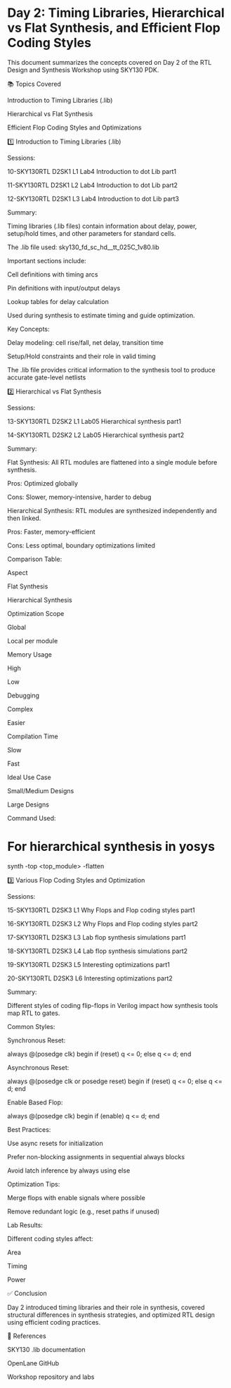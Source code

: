 # Day 2: Timing Libraries, Hierarchical vs Flat Synthesis, and Efficient Flop Coding Styles

This document summarizes the concepts covered on Day 2 of the RTL Design and Synthesis Workshop using SKY130 PDK.

📚 Topics Covered

Introduction to Timing Libraries (.lib)

Hierarchical vs Flat Synthesis

Efficient Flop Coding Styles and Optimizations

1️⃣ Introduction to Timing Libraries (.lib)

Sessions:

10-SKY130RTL D2SK1 L1 Lab4 Introduction to dot Lib part1

11-SKY130RTL D2SK1 L2 Lab4 Introduction to dot Lib part2

12-SKY130RTL D2SK1 L3 Lab4 Introduction to dot Lib part3

Summary:

Timing libraries (.lib files) contain information about delay, power, setup/hold times, and other parameters for standard cells.

The .lib file used: sky130_fd_sc_hd__tt_025C_1v80.lib

Important sections include:

Cell definitions with timing arcs

Pin definitions with input/output delays

Lookup tables for delay calculation

Used during synthesis to estimate timing and guide optimization.

Key Concepts:

Delay modeling: cell rise/fall, net delay, transition time

Setup/Hold constraints and their role in valid timing

The .lib file provides critical information to the synthesis tool to produce accurate gate-level netlists

2️⃣ Hierarchical vs Flat Synthesis

Sessions:

13-SKY130RTL D2SK2 L1 Lab05 Hierarchical synthesis part1

14-SKY130RTL D2SK2 L2 Lab05 Hierarchical synthesis part2

Summary:

Flat Synthesis: All RTL modules are flattened into a single module before synthesis.

Pros: Optimized globally

Cons: Slower, memory-intensive, harder to debug

Hierarchical Synthesis: RTL modules are synthesized independently and then linked.

Pros: Faster, memory-efficient

Cons: Less optimal, boundary optimizations limited

Comparison Table:

Aspect

Flat Synthesis

Hierarchical Synthesis

Optimization Scope

Global

Local per module

Memory Usage

High

Low

Debugging

Complex

Easier

Compilation Time

Slow

Fast

Ideal Use Case

Small/Medium Designs

Large Designs

Command Used:

# For hierarchical synthesis in yosys
synth -top <top_module> -flatten

3️⃣ Various Flop Coding Styles and Optimization

Sessions:

15-SKY130RTL D2SK3 L1 Why Flops and Flop coding styles part1

16-SKY130RTL D2SK3 L2 Why Flops and Flop coding styles part2

17-SKY130RTL D2SK3 L3 Lab flop synthesis simulations part1

18-SKY130RTL D2SK3 L4 Lab flop synthesis simulations part2

19-SKY130RTL D2SK3 L5 Interesting optimizations part1

20-SKY130RTL D2SK3 L6 Interesting optimizations part2

Summary:

Different styles of coding flip-flops in Verilog impact how synthesis tools map RTL to gates.

Common Styles:

Synchronous Reset:

always @(posedge clk) begin
  if (reset) q <= 0;
  else       q <= d;
end

Asynchronous Reset:

always @(posedge clk or posedge reset) begin
  if (reset) q <= 0;
  else       q <= d;
end

Enable Based Flop:

always @(posedge clk) begin
  if (enable) q <= d;
end

Best Practices:

Use async resets for initialization

Prefer non-blocking assignments in sequential always blocks

Avoid latch inference by always using else

Optimization Tips:

Merge flops with enable signals where possible

Remove redundant logic (e.g., reset paths if unused)

Lab Results:

Different coding styles affect:

Area

Timing

Power

✅ Conclusion

Day 2 introduced timing libraries and their role in synthesis, covered structural differences in synthesis strategies, and optimized RTL design using efficient coding practices.

🔗 References

SKY130 .lib documentation

OpenLane GitHub

Workshop repository and labs
